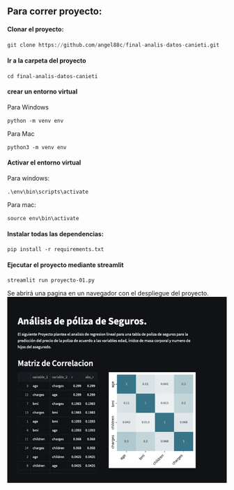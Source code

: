 ## Para correr proyecto:

#### Clonar el proyecto:
```python
git clone https://github.com/angel88c/final-analis-datos-canieti.git

```

#### Ir a la carpeta del proyecto

```
cd final-analis-datos-canieti
```

#### crear un entorno virtual
Para Windows
```
python -m venv env
```

Para Mac
```
python3 -m venv env
```

#### Activar el entorno virtual
Para windows:
```
.\env\bin\scripts\activate
```

Para mac:
```
source env\bin\activate
```

#### Instalar todas las dependencias:
```
pip install -r requirements.txt
```


#### Ejecutar el proyecto mediante streamlit
```
streamlit run proyecto-01.py
```

Se abrirá una pagina en un navegador con el despliegue del proyecto.
![image](img/image-01.png)

